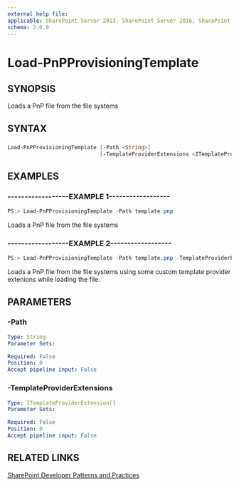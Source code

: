 ```yaml
---
external help file:
applicable: SharePoint Server 2013, SharePoint Server 2016, SharePoint Online
schema: 2.0.0
---
```

# Load-PnPProvisioningTemplate

## SYNOPSIS
Loads a PnP file from the file systems

## SYNTAX 

### 
```powershell
Load-PnPProvisioningTemplate [-Path <String>]
                             [-TemplateProviderExtensions <ITemplateProviderExtension[]>]
```

## EXAMPLES

### ------------------EXAMPLE 1------------------
```powershell
PS:> Load-PnPProvisioningTemplate -Path template.pnp
```

Loads a PnP file from the file systems

### ------------------EXAMPLE 2------------------
```powershell
PS:> Load-PnPProvisioningTemplate -Path template.pnp -TemplateProviderExtensions $extensions
```

Loads a PnP file from the file systems using some custom template provider extenions while loading the file.

## PARAMETERS

### -Path


```yaml
Type: String
Parameter Sets: 

Required: False
Position: 0
Accept pipeline input: False
```

### -TemplateProviderExtensions


```yaml
Type: ITemplateProviderExtension[]
Parameter Sets: 

Required: False
Position: 0
Accept pipeline input: False
```

## RELATED LINKS

[SharePoint Developer Patterns and Practices](http://aka.ms/sppnp)